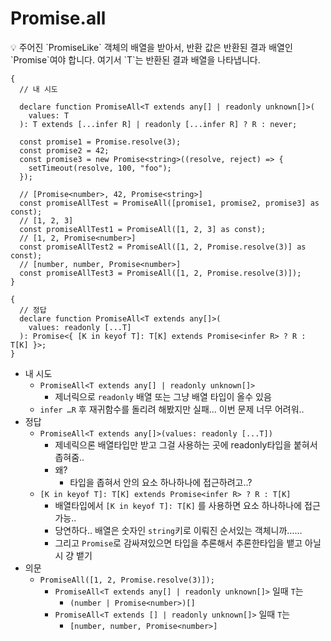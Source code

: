 # Promise.all

<aside>
💡 주어진 `PromiseLike` 객체의 배열을 받아서, 반환 값은 반환된 결과 배열인 `Promise<T>`여야 합니다. 여기서 `T`는 반환된 결과 배열을 나타냅니다.

</aside>

```tsx
{
  // 내 시도

  declare function PromiseAll<T extends any[] | readonly unknown[]>(
    values: T
  ): T extends [...infer R] | readonly [...infer R] ? R : never;

  const promise1 = Promise.resolve(3);
  const promise2 = 42;
  const promise3 = new Promise<string>((resolve, reject) => {
    setTimeout(resolve, 100, "foo");
  });

  // [Promise<number>, 42, Promise<string>]
  const promiseAllTest = PromiseAll([promise1, promise2, promise3] as const);
  // [1, 2, 3]
  const promiseAllTest1 = PromiseAll([1, 2, 3] as const);
  // [1, 2, Promise<number>]
  const promiseAllTest2 = PromiseAll([1, 2, Promise.resolve(3)] as const);
  // [number, number, Promise<number>]
  const promiseAllTest3 = PromiseAll([1, 2, Promise.resolve(3)]);
}

{
  // 정답
  declare function PromiseAll<T extends any[]>(
    values: readonly [...T]
  ): Promise<{ [K in keyof T]: T[K] extends Promise<infer R> ? R : T[K] }>;
}
```

- 내 시도
  - `PromiseAll<T extends any[] | readonly unknown[]>`
    - 제너릭으로 `readonly` 배열 또는 그냥 배열 타입이 올수 있음
  - `infer …R` 후 재귀함수를 돌리려 해봤지만 실패… 이번 문제 너무 어려워..
- 정답
  - `PromiseAll<T extends any[]>(values: readonly [...T])`
    - 제네릭으론 배열타입만 받고 그걸 사용하는 곳에 readonly타입을 붙혀서 좁혀줌..
    - 왜?
      - 타입을 좁혀서 안의 요소 하나하나에 접근하려고..?
  - `[K in keyof T]: T[K] extends Promise<infer R> ? R : T[K]`
    - 배열타입에서 `[K in keyof T]: T[K]` 를 사용하면 요소 하나하나에 접근 가능..
    - 당연하다.. 배열은 숫자인 `string`키로 이뤄진 순서있는 객체니까……
    - 그리고 `Promise`로 감싸져있으면 타입을 추론해서 추론한타입을 뱉고 아닐시 걍 뱉기
- 의문
  - `PromiseAll([1, 2, Promise.resolve(3)]);`
    - `PromiseAll<T extends any[] | readonly unknown[]>` 일때 `T`는
      - `(number | Promise<number>)[]`
    - `PromiseAll<T extends [] | readonly unknown[]>` 일때 `T`는
      - `[number, number, Promise<number>]`
